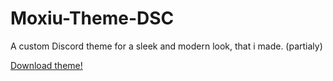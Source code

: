 # Moxiu-Theme-DSC

A custom Discord theme for a sleek and modern look, that i made. (partialy)

<a href="https://github.com/moxiu6/moxiu-theme-dsc/releases/download/v1/moxiu-theme.css" download>Download theme!</a>
